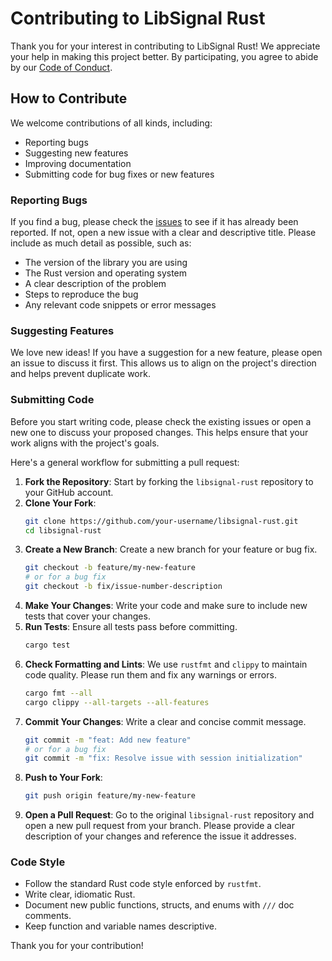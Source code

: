 # Contributing to LibSignal Rust

Thank you for your interest in contributing to LibSignal Rust! We appreciate your help in making this project better. By participating, you agree to abide by our [Code of Conduct](CODE_OF_CONDUCT.md).

## How to Contribute

We welcome contributions of all kinds, including:
- Reporting bugs
- Suggesting new features
- Improving documentation
- Submitting code for bug fixes or new features

### Reporting Bugs

If you find a bug, please check the [issues](https://github.com/DitzDev/libsignal-rust/issues) to see if it has already been reported. If not, open a new issue with a clear and descriptive title. Please include as much detail as possible, such as:
- The version of the library you are using
- The Rust version and operating system
- A clear description of the problem
- Steps to reproduce the bug
- Any relevant code snippets or error messages

### Suggesting Features

We love new ideas! If you have a suggestion for a new feature, please open an issue to discuss it first. This allows us to align on the project's direction and helps prevent duplicate work.

### Submitting Code

Before you start writing code, please check the existing issues or open a new one to discuss your proposed changes. This helps ensure that your work aligns with the project's goals.

Here's a general workflow for submitting a pull request:

1.  **Fork the Repository**: Start by forking the `libsignal-rust` repository to your GitHub account.
2.  **Clone Your Fork**:
    ```bash
    git clone https://github.com/your-username/libsignal-rust.git
    cd libsignal-rust
    ```
3.  **Create a New Branch**: Create a new branch for your feature or bug fix.
    ```bash
    git checkout -b feature/my-new-feature
    # or for a bug fix
    git checkout -b fix/issue-number-description
    ```
4.  **Make Your Changes**: Write your code and make sure to include new tests that cover your changes.
5.  **Run Tests**: Ensure all tests pass before committing.
    ```bash
    cargo test
    ```
6.  **Check Formatting and Lints**: We use `rustfmt` and `clippy` to maintain code quality. Please run them and fix any warnings or errors.
    ```bash
    cargo fmt --all
    cargo clippy --all-targets --all-features
    ```
7.  **Commit Your Changes**: Write a clear and concise commit message.
    ```bash
    git commit -m "feat: Add new feature"
    # or for a bug fix
    git commit -m "fix: Resolve issue with session initialization"
    ```
8.  **Push to Your Fork**:
    ```bash
    git push origin feature/my-new-feature
    ```
9.  **Open a Pull Request**: Go to the original `libsignal-rust` repository and open a new pull request from your branch. Please provide a clear description of your changes and reference the issue it addresses.

### Code Style

- Follow the standard Rust code style enforced by `rustfmt`.
- Write clear, idiomatic Rust.
- Document new public functions, structs, and enums with `///` doc comments.
- Keep function and variable names descriptive.

Thank you for your contribution!